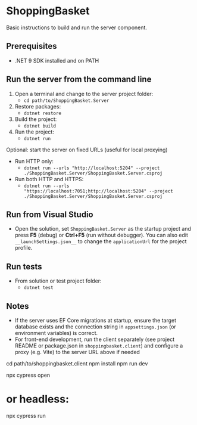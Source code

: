 # ShoppingBasket

Basic instructions to build and run the server component.

## Prerequisites

- .NET 9 SDK installed and on PATH

## Run the server from the command line

1. Open a terminal and change to the server project folder:
   - `cd path/to/ShoppingBasket.Server`
2. Restore packages:
   - `dotnet restore`
3. Build the project:
   - `dotnet build`
4. Run the project:
   - `dotnet run`

Optional: start the server on fixed URLs (useful for local proxying)

- Run HTTP only:
  - `dotnet run --urls "http://localhost:5204" --project ./ShoppingBasket.Server/ShoppingBasket.Server.csproj`
- Run both HTTP and HTTPS:
  - `dotnet run --urls "https://localhost:7051;http://localhost:5204" --project ./ShoppingBasket.Server/ShoppingBasket.Server.csproj`

## Run from Visual Studio

- Open the solution, set `ShoppingBasket.Server` as the startup project and press **F5** (debug) or **Ctrl+F5** (run without debugger). You can also edit `__launchSettings.json__` to change the `applicationUrl` for the project profile.

## Run tests

- From solution or test project folder:
  - `dotnet test`

## Notes

- If the server uses EF Core migrations at startup, ensure the target database exists and the connection string in `appsettings.json` (or environment variables) is correct.
- For front-end development, run the client separately (see project README or package.json in `shoppingbasket.client`) and configure a proxy (e.g. Vite) to the server URL above if needed

cd path/to/shoppingbasket.client
npm install
npm run dev

npx cypress open

# or headless:

npx cypress run
